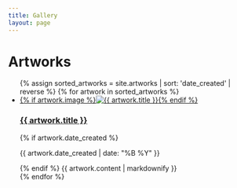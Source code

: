 ```yaml
---
title: Gallery
layout: page
---
```


<h1>Artworks</h1>

<ul class="artwork-gallery">
  {% assign sorted_artworks = site.artworks | sort: 'date_created' | reverse %}
  {% for artwork in sorted_artworks %}
    <li>
      <a href="{{ artwork.url | relative_url }}" class="artwork-link">
        {% if artwork.image %}<img src="{{ artwork.image | relative_url }}" alt="{{ artwork.title }}">{% endif %}
        <h3>{{ artwork.title }}</h3>
      </a>
      <div class="artwork-description">
        {% if artwork.date_created %}<p class="artwork-date">{{ artwork.date_created | date: "%B %Y" }}</p>{% endif %}
        {{ artwork.content | markdownify }}
      </div>
    </li>
  {% endfor %}
</ul>